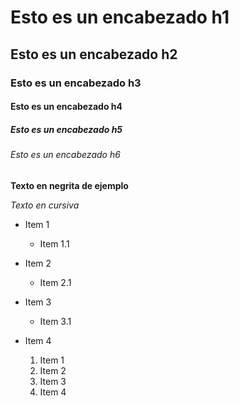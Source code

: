 # Esto es un encabezado h1
## Esto es un encabezado h2
### Esto es un encabezado h3
#### Esto es un encabezado h4
##### Esto es un encabezado h5
###### Esto es un encabezado h6

**Texto en negrita de ejemplo**

*Texto en cursiva*

* Item 1
    * Item 1.1 
* Item 2
    * Item 2.1 
* Item 3
    * Item 3.1 
* Item 4

  1. Item 1
  3. Item 2
  4. Item 3
  5. Item 4
